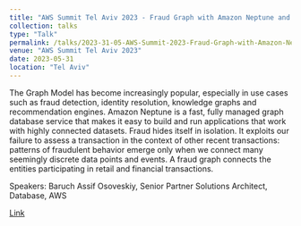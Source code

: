 ```yaml
---
title: "AWS Summit Tel Aviv 2023 - Fraud Graph with Amazon Neptune and Machine Learning (DMO210)"
collection: talks
type: "Talk"
permalink: /talks/2023-31-05-AWS-Summit-2023-Fraud-Graph-with-Amazon-Neptune
venue: "AWS Summit Tel Aviv 2023"
date: 2023-05-31
location: "Tel Aviv"
---
```


The Graph Model has become increasingly popular, especially in use cases such as fraud detection, identity resolution, knowledge graphs and recommendation engines. Amazon Neptune is a fast, fully managed graph database service that makes it easy to build and run applications that work with highly connected datasets. Fraud hides itself in isolation. It exploits our failure to assess a transaction in the context of other recent transactions: patterns of fraudulent behavior emerge only when we connect many seemingly discrete data points and events. A fraud graph connects the entities participating in retail and financial transactions.

Speakers: Baruch Assif Osoveskiy, Senior Partner Solutions Architect, Database, AWS


[Link](https://www.youtube.com/watch?v=0hE01VwYYU4&t=597s)